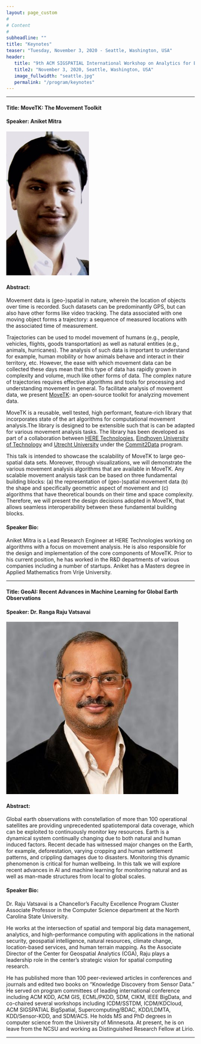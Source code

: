 ```yaml
---
layout: page_custom
#
# Content
#
subheadline: ""
title: "Keynotes"
teaser: "Tuesday, November 3, 2020 - Seattle, Washington, USA"
header:
   title: "9th ACM SIGSPATIAL International Workshop on Analytics for Big Geospatial Data (BigSpatial 2020)"
   title2: "November 3, 2020, Seattle, Washington, USA"
   image_fullwidth: "seattle.jpg"
   permalink: "/program/keynotes"
---
```

  
<style type="text/css">
	.image-left {
		display: block;
		margin-left: auto;
		margin-right: 10px;
		float: left;
	}
</style> 

---------------------------------------
<a id="talk1"> </a> 
  
#### Title: MoveTK: The Movement Toolkit

#### Speaker: Aniket Mitra    
![Aniket Mitra](./images/aniket.jpg)

#### Abstract:    
Movement data is (geo-)spatial in nature, wherein the location of objects over time is recorded. Such datasets can be predominantly GPS, but can also have other forms like video tracking. The data associated with one moving object forms a trajectory: a sequence of measured locations with the associated time of measurement.

Trajectories can be used to model movement of humans (e.g., people, vehicles, flights, goods transportation) as well as natural entities (e.g., animals, hurricanes). The analysis of such data is important to understand for example, human mobility or how animals behave and interact in their territory, etc. However, the ease with which movement data can be collected these days mean that this type of data has rapidly grown in complexity and volume, much like other forms of data. The complex nature of trajectories requires effective algorithms and tools for processing and understanding movement in general. To facilitate analysis of movement data, we present [MoveTK](https://github.com/heremaps/movetk): an open-source toolkit for analyzing movement data.

MoveTK is a reusable, well tested, high performant, feature-rich library that incorporates state of the art algorithms for computational movement analysis.The library is designed to be extensible such that is can be adapted for various movement analysis tasks. The library has been developed as part of a collaboration between [HERE Technologies](https://www.here.com/), [Eindhoven University of Technology](https://alga.win.tue.nl/) and [Utrecht University](https://www.uu.nl/en/research/algorithms/geometric-computing) under the [Commit2Data](https://commit2data.nl/en/commit2data-program/data-handling/data-science-voor-veranderende-data-2/analysis-and-visualization-of-heterogeneous-spatio-temporal-data) program.

This talk is intended to showcase the scalability of MoveTK to large geo-spatial data sets. Moreover, through visualizations, we will demonstrate the various movement analysis algorithms that are available in MoveTK. Any scalable movement analysis task can be based on three fundamental building blocks: (a) the representation of (geo-)spatial movement data (b) the shape and specifically geometric aspect of movement and (c) algorithms that have theoretical bounds on their time and space complexity. Therefore, we will present the design decisions adopted in MoveTK, that allows seamless interoperability between these fundamental building blocks.

#### Speaker Bio: 
Aniket Mitra is a Lead Research Engineer at HERE Technologies working on algorithms with a focus on movement analysis. He is also responsible for the design and implementation of the core components of MoveTK. Prior to his current position, he has worked in the R&D departments of various companies including a number of startups. Aniket has a Masters degree in Applied Mathematics from Vrije University.

---------------------------------------
<a id="talk2"> </a> 
 
#### Title: GeoAI: Recent Advances in Machine Learning for Global Earth Observations

#### Speaker: Dr. Ranga Raju Vatsavai    
![Dr. Ranga Raju Vatsavai](./images/raju.jpg)

#### Abstract:    
Global earth observations with constellation of more than 100 operational satellites are providing unprecedented spatiotemporal data coverage, which can be exploited to continuously monitor key resources. Earth is a dynamical system continually changing due to both natural and human induced factors. Recent decade has witnessed major changes on the Earth, for example, deforestation, varying cropping and human settlement patterns, and crippling damages due to disasters. Monitoring this dynamic phenomenon is critical for human wellbeing. In this talk we will explore recent advances in AI and machine learning for monitoring natural and as well as man-made structures from local to global scales.

#### Speaker Bio: 
Dr. Raju Vatsavai is a Chancellor’s Faculty Excellence Program Cluster Associate Professor in the Computer Science department at the North Carolina State University.

He works at the intersection of spatial and temporal big data management, analytics, and high-performance computing with applications in the national security, geospatial intelligence, natural resources, climate change, location-based services, and human terrain mapping. As the Associate Director of the Center for Geospatial Analytics (CGA), Raju plays a leadership role in the center’s strategic vision for spatial computing research.  

He has published more than 100 peer-reviewed articles in conferences and journals and edited two books on “Knowledge Discovery from Sensor Data.” He served on program committees of leading international conference including ACM KDD, ACM GIS, ECML/PKDD, SDM, CIKM, IEEE BigData, and co-chaired several workshops including ICDM/SSTDM, ICDM/KDCloud, ACM SIGSPATIAL BigSpatial, Supercomputing/BDAC, KDD/LDMTA, KDD/Sensor-KDD, and SDM/ACS. He holds MS and PhD degrees in computer science from the University of Minnesota. At present, he is on leave from the NCSU and working as Distinguished Research Fellow at Lirio.

---------------------------------------

<br />






